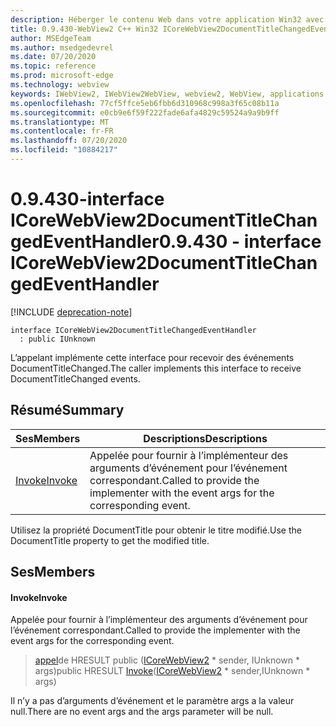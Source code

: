 ```yaml
---
description: Héberger le contenu Web dans votre application Win32 avec le contrôle Microsoft Edge WebView2
title: 0.9.430-WebView2 C++ Win32 ICoreWebView2DocumentTitleChangedEventHandler
author: MSEdgeTeam
ms.author: msedgedevrel
ms.date: 07/20/2020
ms.topic: reference
ms.prod: microsoft-edge
ms.technology: webview
keywords: IWebView2, IWebView2WebView, webview2, WebView, applications Win32, Win32, Edge, ICoreWebView2, ICoreWebView2Host, contrôle de navigateur, html Edge
ms.openlocfilehash: 77cf5ffce5eb6fbb6d310968c998a3f65c08b11a
ms.sourcegitcommit: e0cb9e6f59f222fade6afa4829c59524a9a9b9ff
ms.translationtype: MT
ms.contentlocale: fr-FR
ms.lasthandoff: 07/20/2020
ms.locfileid: "10884217"
---
```

# <span data-ttu-id="6bb9e-104">0.9.430-interface ICoreWebView2DocumentTitleChangedEventHandler</span><span class="sxs-lookup"><span data-stu-id="6bb9e-104">0.9.430 - interface ICoreWebView2DocumentTitleChangedEventHandler</span></span> 

[!INCLUDE [deprecation-note](../../includes/deprecation-note.md)]

```
interface ICoreWebView2DocumentTitleChangedEventHandler
  : public IUnknown
```

<span data-ttu-id="6bb9e-105">L’appelant implémente cette interface pour recevoir des événements DocumentTitleChanged.</span><span class="sxs-lookup"><span data-stu-id="6bb9e-105">The caller implements this interface to receive DocumentTitleChanged events.</span></span>

## <span data-ttu-id="6bb9e-106">Résumé</span><span class="sxs-lookup"><span data-stu-id="6bb9e-106">Summary</span></span>

 <span data-ttu-id="6bb9e-107">Ses</span><span class="sxs-lookup"><span data-stu-id="6bb9e-107">Members</span></span>                        | <span data-ttu-id="6bb9e-108">Descriptions</span><span class="sxs-lookup"><span data-stu-id="6bb9e-108">Descriptions</span></span>
--------------------------------|---------------------------------------------
[<span data-ttu-id="6bb9e-109">Invoke</span><span class="sxs-lookup"><span data-stu-id="6bb9e-109">Invoke</span></span>](#invoke) | <span data-ttu-id="6bb9e-110">Appelée pour fournir à l’implémenteur des arguments d’événement pour l’événement correspondant.</span><span class="sxs-lookup"><span data-stu-id="6bb9e-110">Called to provide the implementer with the event args for the corresponding event.</span></span>

<span data-ttu-id="6bb9e-111">Utilisez la propriété DocumentTitle pour obtenir le titre modifié.</span><span class="sxs-lookup"><span data-stu-id="6bb9e-111">Use the DocumentTitle property to get the modified title.</span></span>

## <span data-ttu-id="6bb9e-112">Ses</span><span class="sxs-lookup"><span data-stu-id="6bb9e-112">Members</span></span>

#### <span data-ttu-id="6bb9e-113">Invoke</span><span class="sxs-lookup"><span data-stu-id="6bb9e-113">Invoke</span></span> 

<span data-ttu-id="6bb9e-114">Appelée pour fournir à l’implémenteur des arguments d’événement pour l’événement correspondant.</span><span class="sxs-lookup"><span data-stu-id="6bb9e-114">Called to provide the implementer with the event args for the corresponding event.</span></span>

> <span data-ttu-id="6bb9e-115">[appel](#invoke)de HRESULT public ([ICoreWebView2](ICoreWebView2.md) \* sender, IUnknown \* args)</span><span class="sxs-lookup"><span data-stu-id="6bb9e-115">public HRESULT [Invoke](#invoke)([ICoreWebView2](ICoreWebView2.md) \* sender,IUnknown \* args)</span></span>

<span data-ttu-id="6bb9e-116">Il n’y a pas d’arguments d’événement et le paramètre args a la valeur null.</span><span class="sxs-lookup"><span data-stu-id="6bb9e-116">There are no event args and the args parameter will be null.</span></span>

